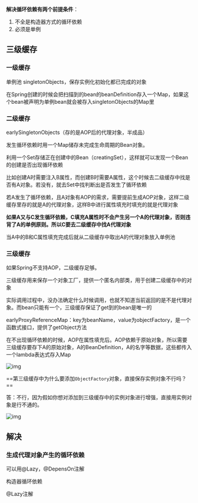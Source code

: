 **解决循环依赖有两个前提条件**：

1. 不全是构造器方式的循环依赖
2. 必须是单例

## 三级缓存

### 一级缓存 

单例池 singletonObjects，保存实例化初始化都已完成的对象

在Spring创建的时候会把扫描到的bean的beanDefinition存入一个Map，如果这个bean被声明为单例bean就会被存入singletonObjects的Map里

### 二级缓存

earlySingletonObjects（存的是AOP后的代理对象，半成品）

发生循环依赖时用一个Map储存未完成生命周期的Bean对象。

利用一个Set存储正在创建中的Bean（creatingSet），这样就可以发现一个Bean的创建是否出现循环依赖

比如创建A时需要注入B属性，而创建B时需要A属性，这个时候去二级缓存中找是否有A对象。若没有，就去Set中找判断出是否发生了循环依赖

若A发生了循环依赖，且A对象有AOP的需求，需要提前生成AOP对象，这样二级缓存里存的就是A的代理对象，这样B中进行属性填充时填充的就是代理对象

**如果A又与C发生循环依赖，C填充A属性时不会产生另一个A的代理对象，否则违背了A的单例原则。所以C要去二级缓存中找A代理对象**

当A中的B和C属性填充完成后就从二级缓存中取出A的代理对象放入单例池

### 三级缓存

如果Spring不支持AOP，二级缓存足够。

三级缓存用来保存一个对象工厂，提供一个匿名内部类，用于创建二级缓存中的对象

实际调用过程中，没办法确定什么时候调用，也就不知道当前返回的是不是代理对象。而bean只能有一个，三级缓存保证了get到的bean是唯一的

earlyProxyReferenceMap：key为beanName，value为objectFactory，是一个函数式接口，提供了getObject方法

在不出现循环依赖的时候，AOP在属性填充后。AOP依赖于原始对象，所以需要三级缓存要存下A的原始对象，A的BeanDefinition，A的名字等数据，这些都传入一个lambda表达式存入Map

![img](https://pic3.zhimg.com/80/v2-1e7bd042df73e47bb951e70b298c96ca_720w.jpg?source=1940ef5c)

==第三级缓存中为什么要添加`ObjectFactory`对象，直接保存实例对象不行吗？==

答：不行，因为假如你想对添加到三级缓存中的实例对象进行增强，直接用实例对象是行不通的。

![img](https://pic2.zhimg.com/80/v2-208d2d5d61ec773a66ad76415835e476_720w.jpg?source=1940ef5c)

## 解决

### 生成代理对象产生的循环依赖

可以用@Lazy，@DepensOn注解

构造器循环依赖

@Lazy注解

